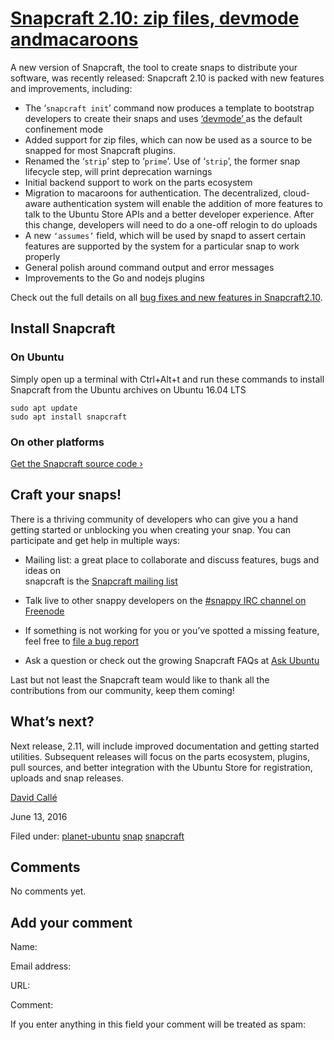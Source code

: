 





#  [Snapcraft 2.10: zip files, devmode andmacaroons](/en/blog/2016/06/13/Snapcraft-210-zip-files-devmode-and-macaroons/)

A new version of Snapcraft, the tool to create snaps to distribute your
software, was recently released: Snapcraft 2.10 is packed with new features
and improvements, including:

  * The ‘`snapcraft init`’ command now produces a template to bootstrap developers to create their snaps and uses [‘devmode’ ](http://askubuntu.com/q/783945/9781)as the default confinement mode
  * Added support for zip files, which can now be used as a source to be snapped for most Snapcraft plugins.
  * Renamed the ‘`strip`’ step to ‘`prime`’. Use of ‘`strip`’, the former snap lifecycle step, will print deprecation warnings
  * Initial backend support to work on the parts ecosystem
  * Migration to macaroons for authentication. The decentralized, cloud-aware authentication system will enable the addition of more features to talk to the Ubuntu Store APIs and a better developer experience. After this change, developers will need to do a one-off relogin to do uploads
  * A new `‘assumes’` field, which will be used by snapd to assert certain features are supported by the system for a particular snap to work properly
  * General polish around command output and error messages
  * Improvements to the Go and nodejs plugins

Check out the full details on all [bug fixes and new features in Snapcraft2.10](https://launchpad.net/snapcraft/%2Bmilestone/2.10).

## Install Snapcraft

### On Ubuntu

Simply open up a terminal with Ctrl+Alt+t and run these commands to install
Snapcraft from the Ubuntu archives on Ubuntu 16.04 LTS

    
    sudo apt update
    sudo apt install snapcraft

### On other platforms

[Get the Snapcraft source code › ](https://github.com/ubuntu-core/snapcraft/releases/tag/2.10)

## Craft your snaps!

There is a thriving community of developers who can give you a hand getting
started or unblocking you when creating your snap. You can participate and get
help in multiple ways:

  * Mailing list: a great place to collaborate and discuss features, bugs and ideas on   
snapcraft is the [Snapcraft mailing list](https://lists.ubuntu.com/mailman/listinfo/snapcraft&sa=D&ust=1465822249728000&usg=AFQjCNEvI-YJWngLaYmFiha8YRctjgpY4A)

  * Talk live to other snappy developers on the [#snappy IRC channel on Freenode](https://webchat.freenode.net/?channels%3Dsnappy)
  * If something is not working for you or you’ve spotted a missing feature, feel free to [file a bug report](https://bugs.launchpad.net/snapcraft/%2Bfilebug)
  * Ask a question or check out the growing Snapcraft FAQs at [Ask Ubuntu](http://askubuntu.com/questions/tagged/snapcraft)

Last but not least the Snapcraft team would like to thank all the
contributions from our community, keep them coming!

## What’s next?

Next release, 2.11, will include improved documentation and getting started
utilities. Subsequent releases will focus on the parts ecosystem, plugins,
pull sources, and better integration with the Ubuntu Store for registration,
uploads and snap releases.

[David Callé](/en/blog/authors/davidc3/)

June 13, 2016

Filed under: [planet-ubuntu](/en/blog/tags/planet-ubuntu/)
[snap](/en/blog/tags/snap/) [snapcraft](/en/blog/tags/snapcraft/)





## Comments

No comments yet.

## Add your comment

Name:

Email address:

URL:

Comment:

If you enter anything in this field your comment will be treated as spam:






